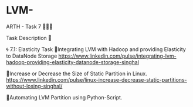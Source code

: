 # LVM-

ARTH - Task 7 👨🏻‍💻

Task Description 📄

🌀 7.1: Elasticity Task
🔅Integrating LVM with Hadoop and providing Elasticity to DataNode Storage
https://www.linkedin.com/pulse/integrating-lvm-hadoop-providing-elasticity-datanode-storage-singhal

🔅Increase or Decrease the Size of Static Partition in Linux.
https://www.linkedin.com/pulse/linux-increase-decrease-static-partitions-without-losing-singhal/

🔅Automating LVM Partition using Python-Script.
